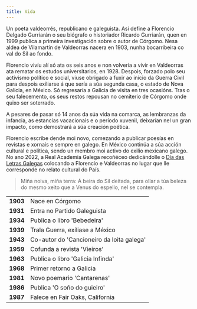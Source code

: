 ```yaml
---
title: Vida
---
```


Un poeta valdeorrés, republicano e galeguista. Así define a Florencio Delgado Gurriarán o seu biógrafo o historiador Ricardo Gurriarán, quen en 1999 publica a primeira investigación sobre o autor de Córgomo. Nesa aldea de Vilamartín de Valdeorras nacera en 1903, nunha bocarribeira co val do Sil ao fondo.

Florencio vivíu alí só ata os seis anos e non volvería a vivir en Valdeorras ata rematar os estudos universitarios, en 1928. Despois, forzado polo seu activismo político e social, viuse obrigado a fuxir ao inicio da Guerra Civil para despois exiliarse á que sería a súa segunda casa, o estado de Nova Galicia, en México. Só regresaría a Galicia de visita en tres ocasións. Tras o seu falecemento, os seus restos repousan no cemiterio de Córgomo onde quixo ser soterrado.

A pesares de pasar só 14 anos da súa vida na comarca, as lembranzas da infancia, as estancias vacacionais e o período xuvenil, deixarían nel un gran impacto, como demostrará a súa creación poética.

Florencio escribe dende moi novo, comezando a publicar poesías en revistas e xornais e sempre en galego. En México continúa a súa acción cultural e política, sendo un membro moi activo do exilio mexicano galego. No ano 2022, a Real Academia Galega recoñéceo dedicándolle o <a href="https://academia.gal/letras-galegas/2022/florencio-delgado-gurriaran">Día das Letras Galegas</a> colocando a Florencio e Valdeorras no lugar que lle corresponde no relato cultural do País.

> Miña noiva, miña terra:
> Á beira do Sil deitada,
> para ollar a túa beleza
> do mesmo xeito que a Venus do espello,
> nel se contempla.

|          |                                           |
| -------- | ----------------------------------------- |
| **1903** | Nace en Córgomo                           |
| **1931** | Entra no Partido Galeguista               |
| **1934** | Publica o libro 'Bebedeira'               |
| **1939** | Trala Guerra, exíliase a México           |
| **1943** | Co-autor do 'Cancioneiro da loita galega' |
| **1959** | Cofunda a revista 'Vieiros'               |
| **1963** | Publica o libro 'Galicia Infinda'         |
| **1968** | Primer retorno a Galicia                  |
| **1981** | Novo poemario 'Cantarenas'                |
| **1986** | Publica 'O soño do guieiro'               |
| **1987** | Falece en Fair Oaks, California           |
